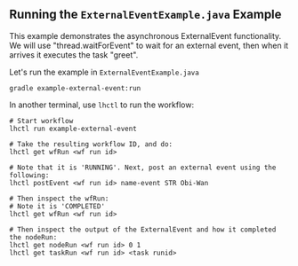 ## Running the `ExternalEventExample.java` Example

This example demonstrates the asynchronous ExternalEvent functionality.
We will use "thread.waitForEvent" to wait for an external event, then when it arrives
it executes the task "greet".

Let's run the example in `ExternalEventExample.java`

```
gradle example-external-event:run
```

In another terminal, use `lhctl` to run the workflow:

```
# Start workflow
lhctl run example-external-event

# Take the resulting workflow ID, and do:
lhctl get wfRun <wf run id>

# Note that it is 'RUNNING'. Next, post an external event using the following:
lhctl postEvent <wf run id> name-event STR Obi-Wan

# Then inspect the wfRun:
# Note it is 'COMPLETED'
lhctl get wfRun <wf run id>

# Then inspect the output of the ExternalEvent and how it completed the nodeRun:
lhctl get nodeRun <wf run id> 0 1
lhctl get taskRun <wf run id> <task runid>
```
